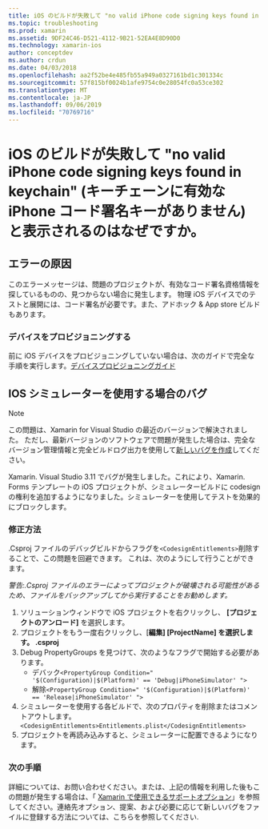 ```yaml
---
title: iOS のビルドが失敗して "no valid iPhone code signing keys found in keychain" (キーチェーンに有効な iPhone コード署名キーがありません) と表示されるのはなぜですか。
ms.topic: troubleshooting
ms.prod: xamarin
ms.assetid: 9DF24C46-D521-4112-9B21-52EA4E8D90D0
ms.technology: xamarin-ios
author: conceptdev
ms.author: crdun
ms.date: 04/03/2018
ms.openlocfilehash: aa2f52be4e485fb55a949a0327161bd1c301334c
ms.sourcegitcommit: 57f815bf0024b1afe9754c0e28054fc0a53ce302
ms.translationtype: MT
ms.contentlocale: ja-JP
ms.lasthandoff: 09/06/2019
ms.locfileid: "70769716"
---
```

# <a name="why-does-my-ios-build-fail-with-no-valid-iphone-code-signing-keys-found-in-keychain"></a>iOS のビルドが失敗して "no valid iPhone code signing keys found in keychain" (キーチェーンに有効な iPhone コード署名キーがありません) と表示されるのはなぜですか。

## <a name="cause-of-the-error"></a>エラーの原因
このエラーメッセージは、問題のプロジェクトが、有効なコード署名資格情報を探しているものの、見つからない場合に発生します。 物理 iOS デバイスでのテストと展開には、コード署名が必要です。また、アドホック & App store ビルドもあります。 

### <a name="provisioning-devices"></a>デバイスをプロビジョニングする
前に iOS デバイスをプロビジョニングしていない場合は、次のガイドで完全な手順を実行します。[デバイスプロビジョニングガイド](~/ios/get-started/installation/device-provisioning/index.md)

## <a name="bug-when-using-ios-simulator"></a>IOS シミュレーターを使用する場合のバグ

> [!NOTE]
> この問題は、Xamarin for Visual Studio の最近のバージョンで解決されました。 ただし、最新バージョンのソフトウェアで問題が発生した場合は、完全なバージョン管理情報と完全ビルドログ出力を使用して[新しいバグを作成](~/cross-platform/troubleshooting/questions/howto-file-bug.md)してください。

Xamarin. Visual Studio 3.11 でバグが発生しました。これにより、Xamarin. Forms テンプレートの iOS プロジェクトが、シミュレータービルドに codesign の権利を追加するようになりました。シミュレーターを使用してテストを効果的にブロックします。

### <a name="how-to-fix"></a>修正方法
.Csproj ファイルのデバッグビルドからフラグを`<CodesignEntitlements>`削除することで、この問題を回避できます。 これは、次のようにして行うことができます。

*警告:.Csproj ファイルのエラーによってプロジェクトが破壊される可能性があるため、ファイルをバックアップしてから実行することをお勧めします。*

1. ソリューションウィンドウで iOS プロジェクトを右クリックし、 **[プロジェクトのアンロード]** を選択します。
2. プロジェクトをもう一度右クリックし、[**編集] [ProjectName] を選択します。 .csproj**
3. Debug PropertyGroups を見つけて、次のようなフラグで開始する必要があります。
   - デバック`<PropertyGroup Condition=" '$(Configuration)|$(Platform)' == 'Debug|iPhoneSimulator' ">`
   - 解除`<PropertyGroup Condition=" '$(Configuration)|$(Platform)' == 'Release|iPhoneSimulator' ">`
4. シミュレーターを使用する各ビルドで、次のプロパティを削除またはコメントアウトします。`<CodesignEntitlements>Entitlements.plist</CodesignEntitlements>`
5. プロジェクトを再読み込みすると、シミュレーターに配置できるようになります。

### <a name="next-steps"></a>次の手順
詳細については、お問い合わせください。または、上記の情報を利用した後もこの問題が発生する場合は、「 [Xamarin で使用できるサポートオプション](~/cross-platform/troubleshooting/support-options.md)」を参照してください。連絡先オプション、提案、および必要に応じて新しいバグをファイルに登録する方法については、こちらを参照してください. 

